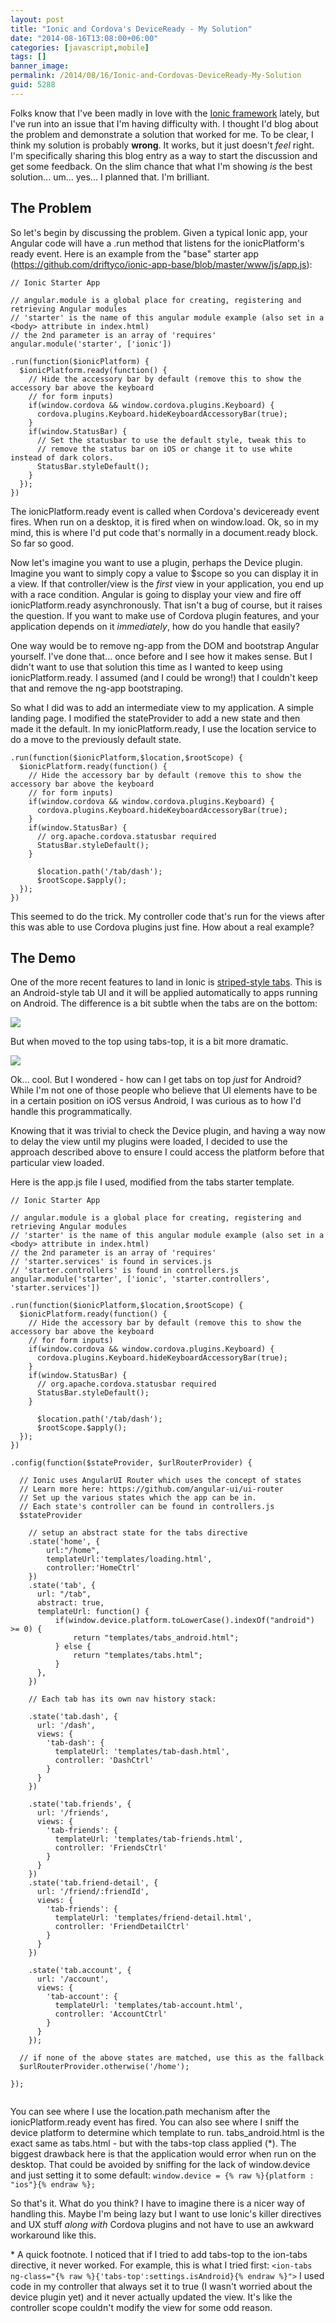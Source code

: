 ```yaml
---
layout: post
title: "Ionic and Cordova's DeviceReady - My Solution"
date: "2014-08-16T13:08:00+06:00"
categories: [javascript,mobile]
tags: []
banner_image: 
permalink: /2014/08/16/Ionic-and-Cordovas-DeviceReady-My-Solution
guid: 5288
---
```


<p>
Folks know that I've been madly in love with the <a href="http://ionicframework.com/">Ionic framework</a> lately, but I've run into an issue that I'm having difficulty with. I thought I'd blog about the problem and demonstrate a solution that worked for me. To be clear, I think my solution is probably <strong>wrong</strong>. It works, but it just doesn't <i>feel</i> right. I'm specifically sharing this blog entry as a way to start the discussion and get some feedback. On the slim chance that what I'm showing <i>is</i> the best solution... um... yes... I planned that. I'm brilliant. 
</p>
<!--more-->
<h2>The Problem</h2>

<p>
So let's begin by discussing the problem. Given a typical Ionic app, your Angular code will have a .run method that listens for the ionicPlatform's ready event. Here is an example from the "base" starter app (<a href="https://github.com/driftyco/ionic-app-base/blob/master/www/js/app.js">https://github.com/driftyco/ionic-app-base/blob/master/www/js/app.js</a>):
</p>

<pre><code class="language-javascript">&#x2F;&#x2F; Ionic Starter App

&#x2F;&#x2F; angular.module is a global place for creating, registering and retrieving Angular modules
&#x2F;&#x2F; &#x27;starter&#x27; is the name of this angular module example (also set in a &lt;body&gt; attribute in index.html)
&#x2F;&#x2F; the 2nd parameter is an array of &#x27;requires&#x27;
angular.module(&#x27;starter&#x27;, [&#x27;ionic&#x27;])

.run(function($ionicPlatform) {
  $ionicPlatform.ready(function() {
    &#x2F;&#x2F; Hide the accessory bar by default (remove this to show the accessory bar above the keyboard
    &#x2F;&#x2F; for form inputs)
    if(window.cordova &amp;&amp; window.cordova.plugins.Keyboard) {
      cordova.plugins.Keyboard.hideKeyboardAccessoryBar(true);
    }
    if(window.StatusBar) {
      &#x2F;&#x2F; Set the statusbar to use the default style, tweak this to
      &#x2F;&#x2F; remove the status bar on iOS or change it to use white instead of dark colors.
      StatusBar.styleDefault();
    }
  });
})</code></pre>

<p>
The ionicPlatform.ready event is called when Cordova's deviceready event fires. When run on a desktop, it is fired when on window.load. Ok, so in my mind, this is where I'd put code that's normally in a document.ready block. So far so good.
</p>

<p>
Now let's imagine you want to use a plugin, perhaps the Device plugin. Imagine you want to simply copy a value to $scope so you can display it in a view. If that controller/view is the <i>first</i> view in your application, you end up with a race condition. Angular is going to display your view and fire off ionicPlatform.ready asynchronously. That isn't a bug of course, but it raises the question. If you want to make use of Cordova plugin features, and your application depends on it <i>immediately</i>, how do you handle that easily?
</p>

<p>
One way would be to remove ng-app from the DOM and bootstrap Angular yourself. I've done that... once before and I see how it makes sense. But I didn't want to use that solution this time as I wanted to keep using ionicPlatform.ready. I assumed (and I could be wrong!) that I couldn't keep that and remove the ng-app bootstraping.
</p>

<p>
So what I did was to add an intermediate view to my application. A simple landing page. I modified the stateProvider to add a new state and then made it the default. In my ionicPlatform.ready, I use the location service to do a move to the previously default state.
</p>

<pre><code class="language-javascript">.run(function($ionicPlatform,$location,$rootScope) {
  $ionicPlatform.ready(function() {
    &#x2F;&#x2F; Hide the accessory bar by default (remove this to show the accessory bar above the keyboard
    &#x2F;&#x2F; for form inputs)
    if(window.cordova &amp;&amp; window.cordova.plugins.Keyboard) {
      cordova.plugins.Keyboard.hideKeyboardAccessoryBar(true);
    }
    if(window.StatusBar) {
      &#x2F;&#x2F; org.apache.cordova.statusbar required
      StatusBar.styleDefault();
    }

	  $location.path(&#x27;&#x2F;tab&#x2F;dash&#x27;);
	  $rootScope.$apply();
  });
})</code></pre>

<p>
This seemed to do the trick. My controller code that's run for the views after this was able to use Cordova plugins just fine. How about a real example?
</p>

<h2>The Demo</h2>

<p>
One of the more recent features to land in Ionic is <a href="http://ionicframework.com/docs/components/#striped-style-tabs">striped-style tabs</a>. This is an Android-style tab UI and it will be applied automatically to apps running on Android. The difference is a bit subtle when the tabs are on the bottom:
</p>

<p>
<img src="https://static.raymondcamden.com/images/defaulttabs 2.png" />
</p>

<p>
But when moved to the top using tabs-top, it is a bit more dramatic.
</p>

<p>
<img src="https://static.raymondcamden.com/images/tabsontop.png" />
</p>

<p>
Ok... cool. But I wondered - how can I get tabs on top <i>just</i> for Android? While I'm not one of those people who believe that UI elements have to be in a certain position on iOS versus Android, I was curious as to how I'd handle this programmatically.
</p>

<p>
Knowing that it was trivial to check the Device plugin, and having a way now to delay the view until my plugins were loaded, I decided to use the approach described above to ensure I could access the platform before that particular view loaded.
</p>

<p>
Here is the app.js file I used, modified from the tabs starter template.
</p>


<pre><code class="language-javascript">&#x2F;&#x2F; Ionic Starter App

&#x2F;&#x2F; angular.module is a global place for creating, registering and retrieving Angular modules
&#x2F;&#x2F; &#x27;starter&#x27; is the name of this angular module example (also set in a &lt;body&gt; attribute in index.html)
&#x2F;&#x2F; the 2nd parameter is an array of &#x27;requires&#x27;
&#x2F;&#x2F; &#x27;starter.services&#x27; is found in services.js
&#x2F;&#x2F; &#x27;starter.controllers&#x27; is found in controllers.js
angular.module(&#x27;starter&#x27;, [&#x27;ionic&#x27;, &#x27;starter.controllers&#x27;, &#x27;starter.services&#x27;])

.run(function($ionicPlatform,$location,$rootScope) {
  $ionicPlatform.ready(function() {
    &#x2F;&#x2F; Hide the accessory bar by default (remove this to show the accessory bar above the keyboard
    &#x2F;&#x2F; for form inputs)
    if(window.cordova &amp;&amp; window.cordova.plugins.Keyboard) {
      cordova.plugins.Keyboard.hideKeyboardAccessoryBar(true);
    }
    if(window.StatusBar) {
      &#x2F;&#x2F; org.apache.cordova.statusbar required
      StatusBar.styleDefault();
    }

	  $location.path(&#x27;&#x2F;tab&#x2F;dash&#x27;);
	  $rootScope.$apply();
  });
})

.config(function($stateProvider, $urlRouterProvider) {

  &#x2F;&#x2F; Ionic uses AngularUI Router which uses the concept of states
  &#x2F;&#x2F; Learn more here: https:&#x2F;&#x2F;github.com&#x2F;angular-ui&#x2F;ui-router
  &#x2F;&#x2F; Set up the various states which the app can be in.
  &#x2F;&#x2F; Each state&#x27;s controller can be found in controllers.js
  $stateProvider

    &#x2F;&#x2F; setup an abstract state for the tabs directive
  	.state(&#x27;home&#x27;, {
		url:&quot;&#x2F;home&quot;,
		templateUrl:&#x27;templates&#x2F;loading.html&#x27;,
		controller:&#x27;HomeCtrl&#x27;
	})
    .state(&#x27;tab&#x27;, {
      url: &quot;&#x2F;tab&quot;,
      abstract: true,
      templateUrl: function() {
		  if(window.device.platform.toLowerCase().indexOf(&quot;android&quot;) &gt;= 0) {
			  return &quot;templates&#x2F;tabs_android.html&quot;;			  
		  } else {
			  return &quot;templates&#x2F;tabs.html&quot;;
		  }
	  },
    })

    &#x2F;&#x2F; Each tab has its own nav history stack:

    .state(&#x27;tab.dash&#x27;, {
      url: &#x27;&#x2F;dash&#x27;,
      views: {
        &#x27;tab-dash&#x27;: {
          templateUrl: &#x27;templates&#x2F;tab-dash.html&#x27;,
          controller: &#x27;DashCtrl&#x27;
        }
      }
    })

    .state(&#x27;tab.friends&#x27;, {
      url: &#x27;&#x2F;friends&#x27;,
      views: {
        &#x27;tab-friends&#x27;: {
          templateUrl: &#x27;templates&#x2F;tab-friends.html&#x27;,
          controller: &#x27;FriendsCtrl&#x27;
        }
      }
    })
    .state(&#x27;tab.friend-detail&#x27;, {
      url: &#x27;&#x2F;friend&#x2F;:friendId&#x27;,
      views: {
        &#x27;tab-friends&#x27;: {
          templateUrl: &#x27;templates&#x2F;friend-detail.html&#x27;,
          controller: &#x27;FriendDetailCtrl&#x27;
        }
      }
    })

    .state(&#x27;tab.account&#x27;, {
      url: &#x27;&#x2F;account&#x27;,
      views: {
        &#x27;tab-account&#x27;: {
          templateUrl: &#x27;templates&#x2F;tab-account.html&#x27;,
          controller: &#x27;AccountCtrl&#x27;
        }
      }
    });

  &#x2F;&#x2F; if none of the above states are matched, use this as the fallback
  $urlRouterProvider.otherwise(&#x27;&#x2F;home&#x27;);

});

</code></pre>

<p>
You can see where I use the location.path mechanism after the ionicPlatform.ready event has fired. You can also see where I sniff the device platform to determine which template to run. tabs_android.html is the exact same as tabs.html - but with the tabs-top class applied (*). The biggest drawback here is that the application would error when run on the desktop. That could be avoided by sniffing for the lack of window.device and just setting it to some default: <code>window.device = {% raw %}{platform : "ios"}{% endraw %};</code>
</p>

<p>
So that's it. What do you think? I have to imagine there is a nicer way of handling this. Maybe I'm being lazy but I want to use Ionic's killer directives and UX stuff <i>along with</i> Cordova plugins and not have to use an awkward workaround like this.
</p>

<p>* A quick footnote. I noticed that if I tried to add tabs-top to the ion-tabs directive, it never worked. For example, this is what I tried first: <code>&lt;ion-tabs ng-class=&quot;{% raw %}{&#x27;tabs-top&#x27;:settings.isAndroid}{% endraw %}&quot;&gt;</code> I used code in my controller that always set it to true (I wasn't worried about the device plugin yet) and it never actually updated the view. It's like the controller scope couldn't modify the view for some odd reason.